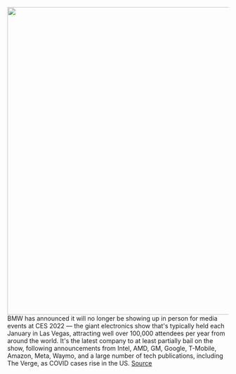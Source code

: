 <img src='https://cdn.vox-cdn.com/thumbor/SkyDFChHy9o9fozLywZQn7t9EeQ=/0x0:5000x3327/1200x800/filters:focal(2100x1264:2900x2064)/cdn.vox-cdn.com/uploads/chorus_image/image/70330061/1192992530.0.jpg' width='700px' /><br/>
BMW has announced it will no longer be showing up in person for media events at CES 2022 — the giant electronics show that's typically held each January in Las Vegas, attracting well over 100,000 attendees per year from around the world. It's the latest company to at least partially bail on the show, following announcements from Intel, AMD, GM, Google, T-Mobile, Amazon, Meta, Waymo, and a large number of tech publications, including The Verge, as COVID cases rise in the US.
<a href='https://www.theverge.com/2021/12/30/22850502/ces-2022-exhibitors-dropping-bmw-ibm-mercedes'> Source <a/>